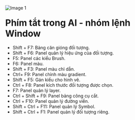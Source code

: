 <img src="https://count-viewer.vercel.app//api/blog/view?url=https://creatipath.github.io/illustrator-short/section8.html" alt="Image 1" style="float: left">

# Phím tắt trong AI - nhóm lệnh Window
- Shift + F7: Bảng căn gióng đối tượng.
- Shift + F6: Panel quản lý hiệu ứng của đối tượng.
- F5: Panel các kiểu Brush.
- F6: Panel màu.
- Shift + F3: Panel màu chỉ dẫn.
- Ctrl+ F9: Panel chỉnh màu gradient.
- Shift + F5: Gán kiểu cho hình vẽ.
- Ctrl + F8: Panel kích thước đối tượng được chọn.
- F7: Panel quản lý layer.
- Ctrl + Shift + F9: Panel bảng công cụ cắt.
- Ctrl + F10: Panel quản lý đường viền.
- Shift + Ctrl + F11: Panel quản lý Symbol.
- Shift + Ctrl + F1: Panel quản lý đối tượng riêng.
